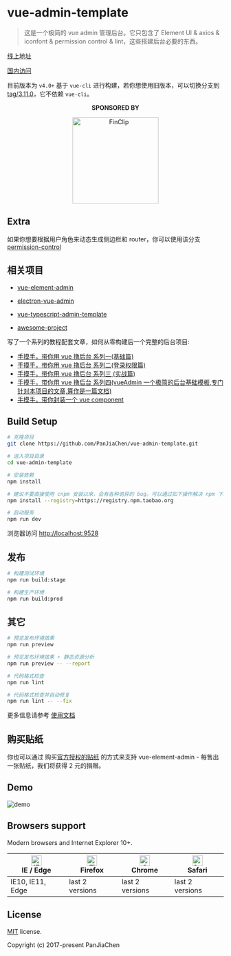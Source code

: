 # vue-admin-template

> 这是一个极简的 vue admin 管理后台。它只包含了 Element UI & axios & iconfont & permission control & lint，这些搭建后台必要的东西。

[线上地址](http://panjiachen.github.io/vue-admin-template)

[国内访问](https://panjiachen.gitee.io/vue-admin-template)

目前版本为 `v4.0+` 基于 `vue-cli` 进行构建，若你想使用旧版本，可以切换分支到[tag/3.11.0](https://github.com/PanJiaChen/vue-admin-template/tree/tag/3.11.0)，它不依赖 `vue-cli`。

<p align="center">
  <b>SPONSORED BY</b>
</p>
<p align="center">
   <a href="https://finclip.com?from=vue_element" title="FinClip" target="_blank">
      <img height="200px" src="https://gitee.com/panjiachen/gitee-cdn/raw/master/vue%E8%B5%9E%E5%8A%A9.png" title="FinClip">
   </a>
</p>

## Extra

如果你想要根据用户角色来动态生成侧边栏和 router，你可以使用该分支[permission-control](https://github.com/PanJiaChen/vue-admin-template/tree/permission-control)

## 相关项目

- [vue-element-admin](https://github.com/PanJiaChen/vue-element-admin)

- [electron-vue-admin](https://github.com/PanJiaChen/electron-vue-admin)

- [vue-typescript-admin-template](https://github.com/Armour/vue-typescript-admin-template)

- [awesome-project](https://github.com/PanJiaChen/vue-element-admin/issues/2312)

写了一个系列的教程配套文章，如何从零构建后一个完整的后台项目:

- [手摸手，带你用 vue 撸后台 系列一(基础篇)](https://juejin.im/post/59097cd7a22b9d0065fb61d2)
- [手摸手，带你用 vue 撸后台 系列二(登录权限篇)](https://juejin.im/post/591aa14f570c35006961acac)
- [手摸手，带你用 vue 撸后台 系列三 (实战篇)](https://juejin.im/post/593121aa0ce4630057f70d35)
- [手摸手，带你用 vue 撸后台 系列四(vueAdmin 一个极简的后台基础模板,专门针对本项目的文章,算作是一篇文档)](https://juejin.im/post/595b4d776fb9a06bbe7dba56)
- [手摸手，带你封装一个 vue component](https://segmentfault.com/a/1190000009090836)

## Build Setup

```bash
# 克隆项目
git clone https://github.com/PanJiaChen/vue-admin-template.git

# 进入项目目录
cd vue-admin-template

# 安装依赖
npm install

# 建议不要直接使用 cnpm 安装以来，会有各种诡异的 bug。可以通过如下操作解决 npm 下载速度慢的问题
npm install --registry=https://registry.npm.taobao.org

# 启动服务
npm run dev
```

浏览器访问 [http://localhost:9528](http://localhost:9528)

## 发布

```bash
# 构建测试环境
npm run build:stage

# 构建生产环境
npm run build:prod
```

## 其它

```bash
# 预览发布环境效果
npm run preview

# 预览发布环境效果 + 静态资源分析
npm run preview -- --report

# 代码格式检查
npm run lint

# 代码格式检查并自动修复
npm run lint -- --fix
```

更多信息请参考 [使用文档](https://panjiachen.github.io/vue-element-admin-site/zh/)

## 购买贴纸

你也可以通过 购买[官方授权的贴纸](https://smallsticker.com/product/vue-element-admin) 的方式来支持 vue-element-admin - 每售出一张贴纸，我们将获得 2 元的捐赠。

## Demo

![demo](https://github.com/PanJiaChen/PanJiaChen.github.io/blob/master/images/demo.gif)

## Browsers support

Modern browsers and Internet Explorer 10+.

| [<img src="https://raw.githubusercontent.com/alrra/browser-logos/master/src/edge/edge_48x48.png" alt="IE / Edge" width="24px" height="24px" />](http://godban.github.io/browsers-support-badges/)</br>IE / Edge | [<img src="https://raw.githubusercontent.com/alrra/browser-logos/master/src/firefox/firefox_48x48.png" alt="Firefox" width="24px" height="24px" />](http://godban.github.io/browsers-support-badges/)</br>Firefox | [<img src="https://raw.githubusercontent.com/alrra/browser-logos/master/src/chrome/chrome_48x48.png" alt="Chrome" width="24px" height="24px" />](http://godban.github.io/browsers-support-badges/)</br>Chrome | [<img src="https://raw.githubusercontent.com/alrra/browser-logos/master/src/safari/safari_48x48.png" alt="Safari" width="24px" height="24px" />](http://godban.github.io/browsers-support-badges/)</br>Safari |
| --------- | --------- | --------- | --------- |
| IE10, IE11, Edge| last 2 versions| last 2 versions| last 2 versions

## License

[MIT](https://github.com/PanJiaChen/vue-admin-template/blob/master/LICENSE) license.

Copyright (c) 2017-present PanJiaChen
